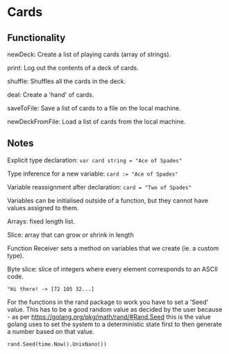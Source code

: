 # Cards

## Functionality

newDeck: Create a list of playing cards (array of strings).

print: Log out the contents of a deck of cards.

shuffle: Shuffles all the cards in the deck.

deal: Create a 'hand' of cards.

saveToFile: Save a list of cards to a file on the local machine.

newDeckFromFile: Load a list of cards from the local machine.

## Notes

Explicit type declaration:
`var card string = "Ace of Spades"`

Type inference for a new variable:
`card := "Ace of Spades"`

Variable reassignment after declaration:
`card = "Two of Spades"`

Variables can be initialised outside of a function, but they cannot have values assigned to them.

Arrays: fixed length list.

Slice: array that can grow or shrink in length

Function Receiver sets a method on variables that we create (ie. a custom type).

Byte slice: slice of integers where every element corresponds to an ASCII code.

`"Hi there! -> [72 105 32...]`

For the functions in the rand package to work you have to set a 'Seed' value. This has to be a good random value as decided by the user because - as per https://golang.org/pkg/math/rand/#Rand.Seed this is the value golang uses to set the system to a deterministic state first to then generate a number based on that value.

`rand.Seed(time.Now().UnixNano())`